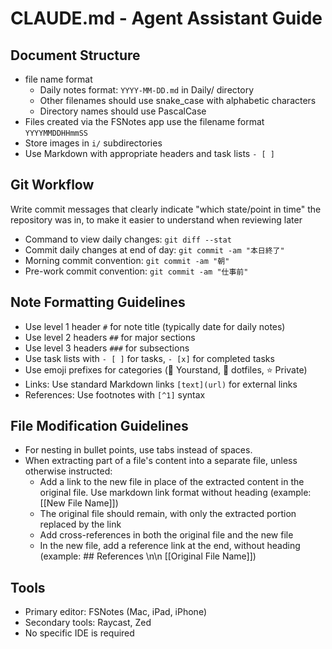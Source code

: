 # CLAUDE.md - Agent Assistant Guide

## Document Structure

- file name format
  - Daily notes format: `YYYY-MM-DD.md` in Daily/ directory
  - Other filenames should use snake_case with alphabetic characters
  - Directory names should use PascalCase
- Files created via the FSNotes app use the filename format `YYYYMMDDHHmmSS`
- Store images in `i/` subdirectories
- Use Markdown with appropriate headers and task lists `- [ ]`

## Git Workflow

Write commit messages that clearly indicate "which state/point in time" the repository was in, to make it easier to understand when reviewing later

- Command to view daily changes: `git diff --stat`
- Commit daily changes at end of day: `git commit -am "本日終了"`
- Morning commit convention: `git commit -am "朝"`
- Pre-work commit convention: `git commit -am "仕事前"`

## Note Formatting Guidelines

- Use level 1 header `#` for note title (typically date for daily notes)
- Use level 2 headers `##` for major sections
- Use level 3 headers `###` for subsections
- Use task lists with `- [ ]` for tasks, `- [x]` for completed tasks
- Use emoji prefixes for categories (🔵 Yourstand, 🔴 dotfiles, ⭐️ Private)
- Links: Use standard Markdown links `[text](url)` for external links
- References: Use footnotes with `[^1]` syntax

## File Modification Guidelines

- For nesting in bullet points, use tabs instead of spaces.
- When extracting part of a file's content into a separate file, unless otherwise instructed:
  - Add a link to the new file in place of the extracted content in the original file. Use markdown link format without heading (example: [[New File Name]])
  - The original file should remain, with only the extracted portion replaced by the link
  - Add cross-references in both the original file and the new file
  - In the new file, add a reference link at the end, without heading (example: ## References \n\n [[Original File Name]])

## Tools

- Primary editor: FSNotes (Mac, iPad, iPhone)
- Secondary tools: Raycast, Zed
- No specific IDE is required
